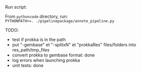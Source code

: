 Run script:

From `pythoncode` directory, run:  
`PYTHONPATH+=. ./pipelinepackage/annote_pipeline.py`


TODO:

- test if prokka is in the path
- put "-gembase" et "-splitxN" et "prokkaRes" files/folders into res_path/tmp_files
- convert prokka to gembase format: done
- log errors when launching prokka
- unit tests: done